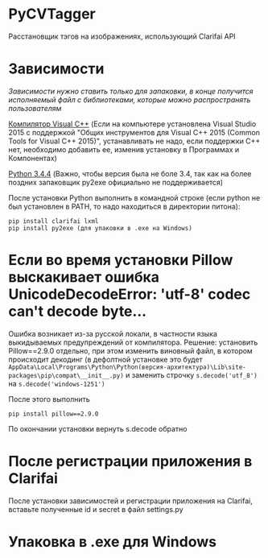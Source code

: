 # PyCVTagger
Расстановщик тэгов на изображениях, использующий Clarifai API

# Зависимости
*Зависимости нужно ставить только для запаковки, в конце получится исполняемый файл с библиотеками, которые можно распространять пользователям*

[Компилятор Visual C++](http://landinghub.visualstudio.com/visual-cpp-build-tools)  (Если на компьютере установлена Visual Studio 2015 с поддержкой "Общих инструментов для Visual C++ 2015 (Common Tools for Visual C++ 2015)", устанавливать не надо, если поддержки C++ нет, необходимо добавить ее, изменив установку в Программах и Компонентах)

[Python 3.4.4](https://www.python.org/downloads/release/python-344/) (Важно, чтобы версия была не боле 3.4, так как на более поздних запаковщик py2exe официально не поддерживается) 

После установки Python выполнить в командной строке (если python не был установлен в PATH, то надо находиться в директории питона):
```
pip install clarifai lxml
pip install py2exe (для упаковки в .exe на Windows)
```

# Если во время установки Pillow выскакивает ошибка UnicodeDecodeError: 'utf-8' codec can't decode byte...

Ошибка возникает из-за русской локали, в частности языка выкидываемых предупреждений от компилятора.
Решение: установить Pillow==2.9.0 отдельно, при этом изменить виновный файл, в котором происходит декодинг (в дефолтной установке это будет `AppData\Local\Programs\Python\Python(версия-архитектура)\Lib\site-packages\pip\compat\__init__.py)` и заменить строчку `s.decode('utf_8')` на `s.decode('windows-1251')`

После этого выполнить

  ```pip install pillow==2.9.0```
  
По окончании установки вернуть s.decode обратно

# После регистрации приложения в Clarifai
После установки зависимостей и регистрации приложения на Clarifai, вставьте полученные id и secret в файл settings.py

# Упаковка в .exe для Windows
